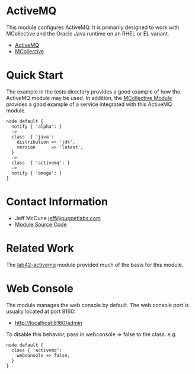 # ActiveMQ #

This module configures ActiveMQ.  It is primarily designed to work with
MCollective and the Oracle Java runtime on an RHEL or EL variant.

 * [ActiveMQ](http://activemq.apache.org/)
 * [MCollective](http://www.puppetlabs.com/mcollective/introduction/)

# Quick Start #

The example in the tests directory provides a good example of how the ActiveMQ
module may be used.  In addition, the [MCollective
Module](http://forge.puppetlabs.com/puppetlabs/mcollective) provides a good
example of a service integrated with this ActiveMQ module.

    node default {
      notify { 'alpha': }
      ->
      class  { 'java':
        distribution => 'jdk',
        version      => 'latest',
      }
      ->
      class  { 'activemq': }
      ->
      notify { 'omega': }
    }

# Contact Information #

 * Jeff McCune <jeff@puppetlabs.com>
 * [Module Source Code](https://github.com/puppetlabs/puppetlabs-activemq)

# Related Work #

The [lab42-activemq](http://forge.puppetlabs.com/lab42/activemq) module
provided much of the basis for this module.

# Web Console #

The module manages the web console by default.  The web console port is usually
located at port 8160:

 * [http://localhost:8160/admin](http://localhost:8160/admin)

To disable this behavior, pass in webconsole => false to the class.  e.g.

    node default {
      class { 'activemq':
        webconsole => false,
      }
    }

